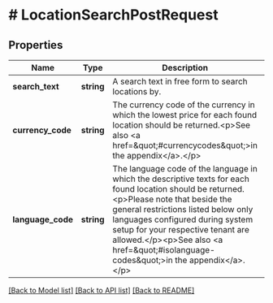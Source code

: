 # # LocationSearchPostRequest

## Properties

Name | Type | Description | Notes
------------ | ------------- | ------------- | -------------
**search_text** | **string** | A search text in free form to search locations by. |
**currency_code** | **string** | The currency code of the currency in which the lowest price for each found location should be returned.&lt;p&gt;See also &lt;a href&#x3D;\&quot;#currencycodes\&quot;&gt;in the appendix&lt;/a&gt;.&lt;/p&gt; |
**language_code** | **string** | The language code of the language in which the descriptive texts for each found location should be returned.&lt;p&gt;Please note that beside the general restrictions listed below only languages configured during system setup for your respective tenant are allowed.&lt;/p&gt;&lt;p&gt;See also &lt;a href&#x3D;\&quot;#isolanguage-codes\&quot;&gt;in the appendix&lt;/a&gt;.&lt;/p&gt; |

[[Back to Model list]](../../README.md#models) [[Back to API list]](../../README.md#endpoints) [[Back to README]](../../README.md)
